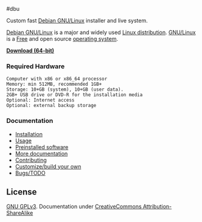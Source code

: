 
#dbu

Custom fast [Debian GNU/Linux](http://www.debian.org/) installer and live system.

[Debian GNU/Linux](https://en.wikipedia.org/wiki/Debian) is a major and widely used [Linux distribution](https://en.wikipedia.org/wiki/Linux_distribution). [GNU/Linux](https://en.wikipedia.org/wiki/Linux) is a [Free](https://en.wikipedia.org/wiki/Free_software) and open source [operating system](https://en.wikipedia.org/wiki/Operating_system).

**[Download (64-bit)](live-image-amd64.hybrid.iso)**

### Required Hardware

    Computer with x86 or x86_64 processor
    Memory: min 512MB, recommended 1GB+
    Storage: 10+GB (system), 10+GB (user data).
    2GB+ USB drive or DVD-R for the installation media
    Optional: Internet access
    Optional: external backup storage


### Documentation

 * [Installation](doc/install.md)
 * [Usage](doc/usage.md)
  * [Preinstalled software](doc/packages.md)
 * [More documentation](doc/more-docs.md)
 * [Contributing](doc/contributing.md)
 * [Customize/build your own](doc/custom.md)
 * [Bugs/TODO](TODO.md)


## License

[GNU GPLv3](LICENSE). Documentation under [CreativeCommons Attribution-ShareAlike](LICENSE)